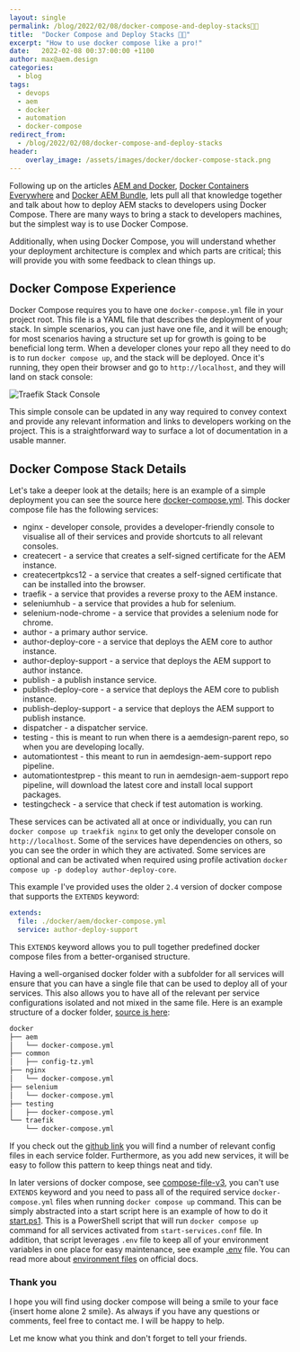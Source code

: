 ```yaml
---
layout: single
permalink: /blog/2022/02/08/docker-compose-and-deploy-stacks🍔😘
title:  "Docker Compose and Deploy Stacks 🍔😘"
excerpt: "How to use docker compose like a pro!"
date:   2022-02-08 00:37:00:00 +1100
author: max@aem.design
categories:
  - blog
tags:
  - devops
  - aem
  - docker
  - automation
  - docker-compose
redirect_from:
  - /blog/2022/02/08/docker-compose-and-deploy-stacks
header:
    overlay_image: /assets/images/docker/docker-compose-stack.png
---
```


Following up on the articles [AEM and Docker](/blog/2019/09/04/aem-and-docker), [Docker Containers Everywhere](/blog/2019/07/01/docker-containers-everywhere) and [Docker AEM Bundle](/blog/2019/08/30/docker-aem-bundle), lets pull all that knowledge together and talk about how to deploy AEM stacks to developers using Docker Compose. There are many ways to bring a stack to developers machines, but the simplest way is to use Docker Compose.

Additionally, when using Docker Compose, you will understand whether your deployment architecture is complex and which parts are critical; this will provide you with some feedback to clean things up.

## Docker Compose Experience

Docker Compose requires you to have one `docker-compose.yml` file in your project root. This file is a YAML file that describes the deployment of your stack. In simple scenarios, you can just have one file, and it will be enough; for most scenarios having a structure set up for growth is going to be beneficial long term. When a developer clones your repo all they need to do is to run `docker compose up`, and the stack will be deployed. Once it's running, they open their browser and go to `http://localhost`, and they will land on stack console:

![Traefik Stack Console](/assets/images/docker/traefik-stack-console.png)

This simple console can be updated in any way required to convey context and provide any relevant information and links to developers working on the project. This is a straightforward way to surface a lot of documentation in a usable manner.

## Docker Compose Stack Details

Let's take a deeper look at the details; here is an example of a simple deployment you can see the source here [docker-compose.yml](https://github.com/aem-design/aemdesign-aem-support/blob/master/docker-compose.yml). This docker compose file has the following services:

* nginx - developer console, provides a developer-friendly console to visualise all of their services and provide shortcuts to all relevant consoles.
* createcert - a service that creates a self-signed certificate for the AEM instance.
* createcertpkcs12 - a service that creates a self-signed certificate that can be installed into the browser.
* traefik - a service that provides a reverse proxy to the AEM instance.
* seleniumhub - a service that provides a hub for selenium.
* selenium-node-chrome - a service that provides a selenium node for chrome.
* author - a primary author service.
* author-deploy-core - a service that deploys the AEM core to author instance.
* author-deploy-support - a service that deploys the AEM support to author instance.
* publish - a publish instance service.
* publish-deploy-core - a service that deploys the AEM core to publish instance.
* publish-deploy-support - a service that deploys the AEM support to publish instance.
* dispatcher - a dispatcher service.
* testing - this is meant to run when there is a aemdesign-parent repo, so when you are developing locally.
* automationtest - this meant to run in aemdesign-aem-support repo pipeline.
* automationtestprep - this meant to run in aemdesign-aem-support repo pipeline, will download the latest core and install local support packages.
* testingcheck - a service that check if test automation is working.

These services can be activated all at once or individually, you can run `docker compose up traekfik nginx` to get only the developer console on `http://localhost`. Some of the services have dependencies on others, so you can see the order in which they are activated. Some services are optional and can be activated when required using profile activation `docker compose up -p dodeploy author-deploy-core`.

This example I've provided uses the older `2.4` version of docker compose that supports the `EXTENDS` keyword:

```yaml
extends:
  file: ./docker/aem/docker-compose.yml
  service: author-deploy-support
```

This `EXTENDS` keyword allows you to pull together predefined docker compose files from a better-organised structure. 

Having a well-organised docker folder with a subfolder for all services will ensure that you can have a single file that can be used to deploy all of your services. This also allows you to have all of the relevant per service configurations isolated and not mixed in the same file. Here is an example structure of a docker folder, [source is here](https://github.com/aem-design/aemdesign-aem-support/tree/master/docker):

```bash
docker
├── aem
│   └── docker-compose.yml
├── common
│   ├── config-tz.yml
├── nginx
│   └── docker-compose.yml
├── selenium
│   └── docker-compose.yml
├── testing
│   ├── docker-compose.yml
└── traefik
    └── docker-compose.yml
```

If you check out the [github link](https://github.com/aem-design/aemdesign-aem-support/tree/master/docker) you will find a number of relevant config files in each service folder. Furthermore, as you add new services, it will be easy to follow this pattern to keep things neat and tidy.

In later versions of docker compose, see [compose-file-v3](https://docs.docker.com/compose/compose-file/compose-file-v3/), you can't use `EXTENDS` keyword and you need to pass all of the required service `docker-compose.yml` files when running `docker compose up` command. This can be simply abstracted into a start script here is an example of how to do it [start.ps1](https://github.com/wildone/synology-docker/blob/main/start.ps1). This is a PowerShell script that will run `docker compose up` command for all services activated from `start-services.conf` file. In addition, that script leverages `.env` file to keep all of your environment variables in one place for easy maintenance, see example [.env](https://github.com/wildone/synology-docker/blob/main/.env) file. You can read more about [environment files](https://github.com/wildone/synology-docker/blob/main/.env) on official docs.

### Thank you

I hope you will find using docker compose will being a smile to your face {insert home alone 2 smile}. As always if you have any questions or comments, feel free to contact me. I will be happy to help.

Let me know what you think and don't forget to tell your friends.
